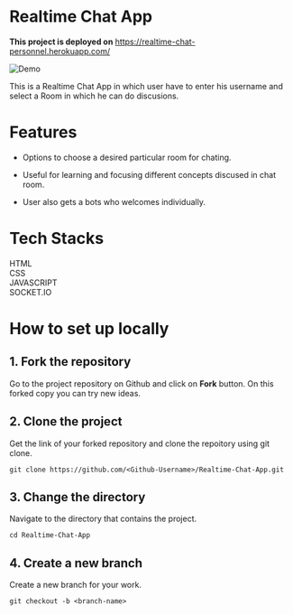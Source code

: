 # Realtime Chat App

**This project is deployed on** https://realtime-chat-personnel.herokuapp.com/

![Demo](demo.gif)

This is a Realtime Chat App in which user have to enter his username and select a Room in which he can do discusions.

# Features

- Options to choose a desired particular room for chating.

- Useful for learning and focusing different concepts discused in chat room.

- User also gets a bots who welcomes individually.

# Tech Stacks

HTML <br>
CSS <br>
JAVASCRIPT <br>
SOCKET.IO

# How to set up locally

## 1. Fork the repository

Go to the project repository on Github and click on **Fork** button. On this forked copy you can try new ideas.

## 2. Clone the project

Get the link of your forked repository and clone the repoitory using git clone.

```
git clone https://github.com/<Github-Username>/Realtime-Chat-App.git
```

## 3. Change the directory

Navigate to the directory that contains the project.

```
cd Realtime-Chat-App
```

## 4. Create a new branch

Create a new branch for your work.

```
git checkout -b <branch-name>
```
